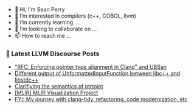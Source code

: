 - 👋 Hi, I’m Sean Perry
- 👀 I’m interested in compilers (c++, COBOL, llvm)
- 🌱 I’m currently learning ...
- 💞️ I’m looking to collaborate on ...
- 📫 How to reach me ...

<!---
s66perry/s66perry is a ✨ special ✨ repository because its `README.md` (this file) appears on your GitHub profile.
You can click the Preview link to take a look at your changes.
--->
### 📕 Latest LLVM Discourse Posts

<!-- DISCOURSE-LLVM:START -->
- [&quot;RFC: Enforcing pointer type alignment in Clang&quot; and UBSan](https://discourse.llvm.org/t/rfc-enforcing-pointer-type-alignment-in-clang-and-ubsan/83922#post_5)
- [Different output of UnformattedInputFunction between libc++ and libstdc++](https://discourse.llvm.org/t/different-output-of-unformattedinputfunction-between-libc-and-libstdc/83963#post_3)
- [Clarifiying the semantics of ptrtoint](https://discourse.llvm.org/t/clarifiying-the-semantics-of-ptrtoint/83987#post_1)
- [[MLIR] MLIR Visualization Project](https://discourse.llvm.org/t/mlir-mlir-visualization-project/4280#post_20)
- [FYI: My journey with clang-tidy, refactoring, code modernization, etc](https://discourse.llvm.org/t/fyi-my-journey-with-clang-tidy-refactoring-code-modernization-etc/83983#post_1)
<!-- DISCOURSE-LLVM:END -->
